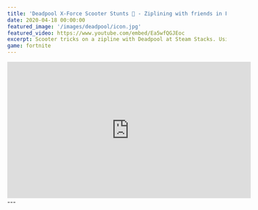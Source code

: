 ```yaml
---
title: 'Deadpool X-Force Scooter Stunts 🛴 - Ziplining with friends in Fortnite'
date: 2020-04-18 00:00:00
featured_image: '/images/deadpool/icon.jpg'
featured_video: https://www.youtube.com/embed/Ea5wfQGJEoc
excerpt: Scooter tricks on a zipline with Deadpool at Steam Stacks. Using the Scooter emote in the battle lab with moon gravity. 
game: fortnite
---
```

<iframe width="560" height="315" src="https://www.youtube.com/embed/Ea5wfQGJEoc" frameborder="0" allow="accelerometer; autoplay; encrypted-media; gyroscope; picture-in-picture" allowfullscreen></iframe>
---
